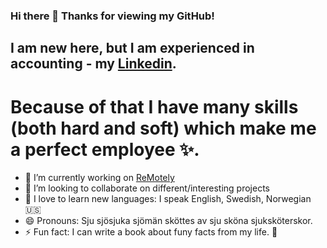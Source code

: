 ### Hi there 👋 Thanks for viewing my GitHub!

## I am new here, but I am experienced in accounting - my [Linkedin](https://www.linkedin.com/in/karolina-k-k/).

# Because of that I have many skills (both hard and soft) which make me a perfect employee ✨.

- 🔭 I’m currently working on [ReMotely](https://github.com/kakuliniec/ReMotely)
- 👯 I’m looking to collaborate on different/interesting projects
- 💬 I love to learn new languages: I speak English, Swedish, Norwegian 🇺🇸
- 😄 Pronouns: Sju sjösjuka sjömän sköttes av sju sköna sjuksköterskor. 
- ⚡ Fun fact: I can write a book about funy facts from my life. 🙈
